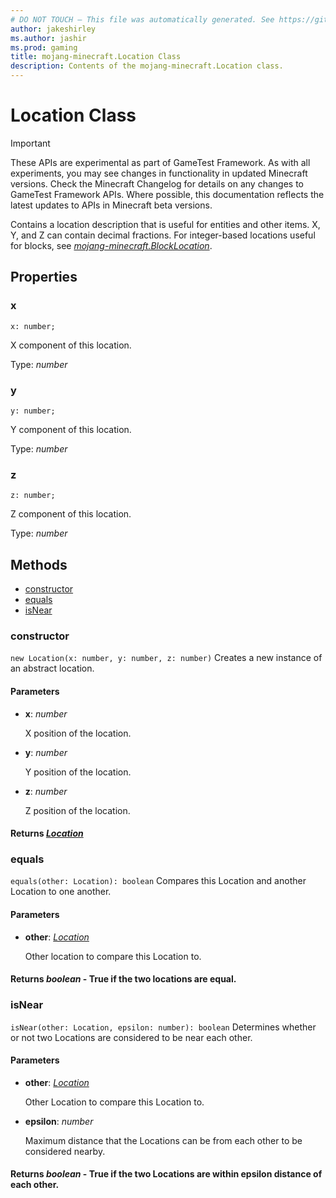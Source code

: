 ```yaml
---
# DO NOT TOUCH — This file was automatically generated. See https://github.com/Mojang/MinecraftApiDocsGenerator to modify descriptions, examples, etc.
author: jakeshirley
ms.author: jashir
ms.prod: gaming
title: mojang-minecraft.Location Class
description: Contents of the mojang-minecraft.Location class.
---
```

# Location Class
>[!IMPORTANT]
>These APIs are experimental as part of GameTest Framework. As with all experiments, you may see changes in functionality in updated Minecraft versions. Check the Minecraft Changelog for details on any changes to GameTest Framework APIs. Where possible, this documentation reflects the latest updates to APIs in Minecraft beta versions.

Contains a location description that is useful for entities and other items. X, Y, and Z can contain decimal fractions. For integer-based locations useful for blocks, see [*mojang-minecraft.BlockLocation*](../mojang-minecraft/BlockLocation.md).

## Properties

### **x**
`x: number;`

X component of this location.

Type: *number*

### **y**
`y: number;`

Y component of this location.

Type: *number*

### **z**
`z: number;`

Z component of this location.

Type: *number*

## Methods
- [constructor](#constructor)
- [equals](#equals)
- [isNear](#isnear)

### **constructor**
`
new Location(x: number, y: number, z: number)
`
Creates a new instance of an abstract location.

#### **Parameters**
- **x**: *number*
  
  X position of the location.
- **y**: *number*
  
  Y position of the location.
- **z**: *number*
  
  Z position of the location.

#### **Returns** [*Location*](Location.md)

### **equals**
`
equals(other: Location): boolean
`
Compares this Location and another Location to one another.

#### **Parameters**
- **other**: [*Location*](Location.md)
  
  Other location to compare this Location to.

#### **Returns** *boolean* - True if the two locations are equal.

### **isNear**
`
isNear(other: Location, epsilon: number): boolean
`
Determines whether or not two Locations are considered to be near each other.

#### **Parameters**
- **other**: [*Location*](Location.md)
  
  Other Location to compare this Location to.
- **epsilon**: *number*
  
  Maximum distance that the Locations can be from each other to be considered nearby.

#### **Returns** *boolean* - True if the two Locations are within epsilon distance of each other.
